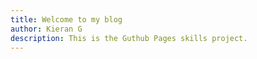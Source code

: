 ```yaml
---
title: Welcome to my blog
author: Kieran G
description: This is the Guthub Pages skills project. 
---
```


